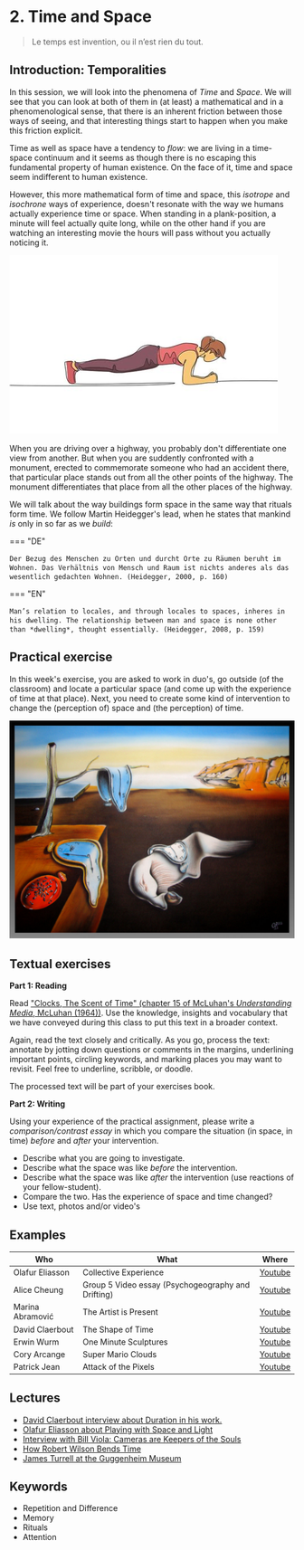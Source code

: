 # 2. Time and Space

> Le temps est invention, ou il n’est rien du tout.

## Introduction: Temporalities

In this session, we will look into the phenomena of *Time* and *Space*. We will see that you can look at both of them in (at least) a mathematical and in a phenomenological sense, that there is an inherent friction between those ways of seeing, and that interesting things start to happen when you make this friction explicit.

Time as well as space have a tendency to *flow*: we are living in a time-space continuum and it seems as though there is no escaping this fundamental property of human existence. On the face of it, time and space seem indifferent to human existence.

However, this more mathematical form of time and space, this *isotrope* and *isochrone* ways of experience, doesn't resonate with the way we humans actually experience time or space. When standing in a plank-position, a minute will feel actually quite long, while on the other hand if you are watching an interesting movie the hours will pass without you actually noticing it.

![When planking, a minute will feel like a very long time](imgs/planking.jpeg)

When you are driving over a highway, you probably don't differentiate one view from another. But when you are suddently confronted with a monument, erected to commemorate someone who had an accident there, that particular place stands out from all the other points of the highway. The monument differentiates that place from all the other places of the highway.

We will talk about the way buildings form space in the same way that rituals form time. We follow Martin Heidegger's lead, when he states that mankind *is* only in so far as we *build*:

=== "DE"

    Der Bezug des Menschen zu Orten und durcht Orte zu Räumen beruht im Wohnen. Das Verhältnis von Mensch und Raum ist nichts anderes als das wesentlich gedachten Wohnen. (Heidegger, 2000, p. 160)

=== "EN"

    Man’s relation to locales, and through locales to spaces, inheres in his dwelling. The relationship between man and space is none other than *dwelling*, thought essentially. (Heidegger, 2008, p. 159)

## Practical exercise

In this week's exercise, you are asked to work in duo's, go outside (of the classroom) and locate a particular space (and come up with the experience of time at that place). Next, you need to create some kind of intervention to change the (perception of) space and (the perception) of time. 

![Salvator Dalí: La persistència de la memòria](imgs/dali-klok.jpeg)

## Textual exercises

__Part 1: Reading__

Read ["Clocks, The Scent of Time" (chapter 15 of McLuhan's *Understanding Media*, McLuhan (1964))](files/mcluhan-clock.pdf). Use the knowledge, insights and vocabulary that we have conveyed during this class to put this text in a broader context.

Again, read the text closely and critically. As you go, process the text: annotate by jotting down questions or comments in the margins, underlining important points, circling keywords, and marking places you may want to revisit. Feel free to underline, scribble, or doodle. 

The processed text will be part of your exercises book. 

__Part 2: Writing__

Using your experience of the practical assignment, please write a *comparison/contrast essay* in which you compare the situation (in space, in time) *before* and *after* your intervention.

- Describe what you are going to investigate.
- Describe what the space was like *before* the intervention.
- Describe what the space was like *after* the intervention (use reactions of your fellow-student).
- Compare the two. Has the experience of space and time changed?
- Use text, photos and/or video's


## Examples

Who | What | Where
--|--|--
Olafur Eliasson | Collective Experience | [Youtube](https://www.youtube.com/watch?v=Ksm2eInvuwU)
Alice Cheung | Group 5 Video essay (Psychogeography and Drifting) | [Youtube](https://www.youtube.com/watch?v=wU-6N6l0Cn0)
Marina Abramović | The Artist is Present | [Youtube](https://www.youtube.com/watch?v=taKQwPTtRjg)
David Claerbout | The Shape of Time | [Youtube](https://www.youtube.com/watch?v=RWKVx6DFlO0)
Erwin Wurm | One Minute Sculptures | [Youtube](https://www.youtube.com/watch?v=vX91fcNjhlc)
Cory Arcange | Super Mario Clouds | [Youtube](https://www.youtube.com/watch?v=fCmAD0TwGcQ)
Patrick Jean | Attack of the Pixels | [Youtube](https://www.youtube.com/watch?v=ugV6cLgwomo)

## Lectures

- [David Claerbout interview about Duration in his work.](https://www.youtube.com/watch?v=gTad4uUhK1o)
- [Olafur Eliasson about Playing with Space and Light](https://www.ted.com/talks/olafur_eliasson_playing_with_space_and_light)
- [Interview with Bill Viola: Cameras are Keepers of the Souls ](https://www.youtube.com/watch?v=w3VfWLlkuRI)
- [How Robert Wilson Bends Time](https://www.youtube.com/watch?v=BA67jt8QiKo)
- [James Turrell at the Guggenheim Museum](https://www.youtube.com/watch?v=MVoMJHSNyI0)


## Keywords

- Repetition and Difference
- Memory
- Rituals
- Attention


